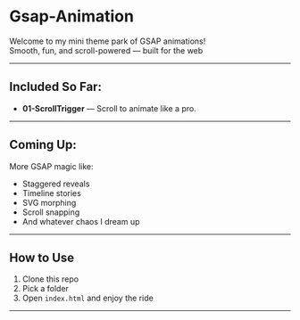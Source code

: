 # Gsap-Animation

Welcome to my mini theme park of GSAP animations!  
Smooth, fun, and scroll-powered — built for the web 

---

##  Included So Far:

-  **01-ScrollTrigger** — Scroll to animate like a pro.

---

##  Coming Up:

More GSAP magic like:
- Staggered reveals
- Timeline stories
- SVG morphing
- Scroll snapping
- And whatever chaos I dream up 

---

##  How to Use

1. Clone this repo  
2. Pick a folder  
3. Open `index.html` and enjoy the ride 

---

